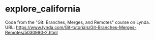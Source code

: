 # explore_california

Code from the "Git: Branches, Merges, and Remotes" course on Lynda. URL: https://www.lynda.com/Git-tutorials/Git-Branches-Merges-Remotes/5030980-2.html
